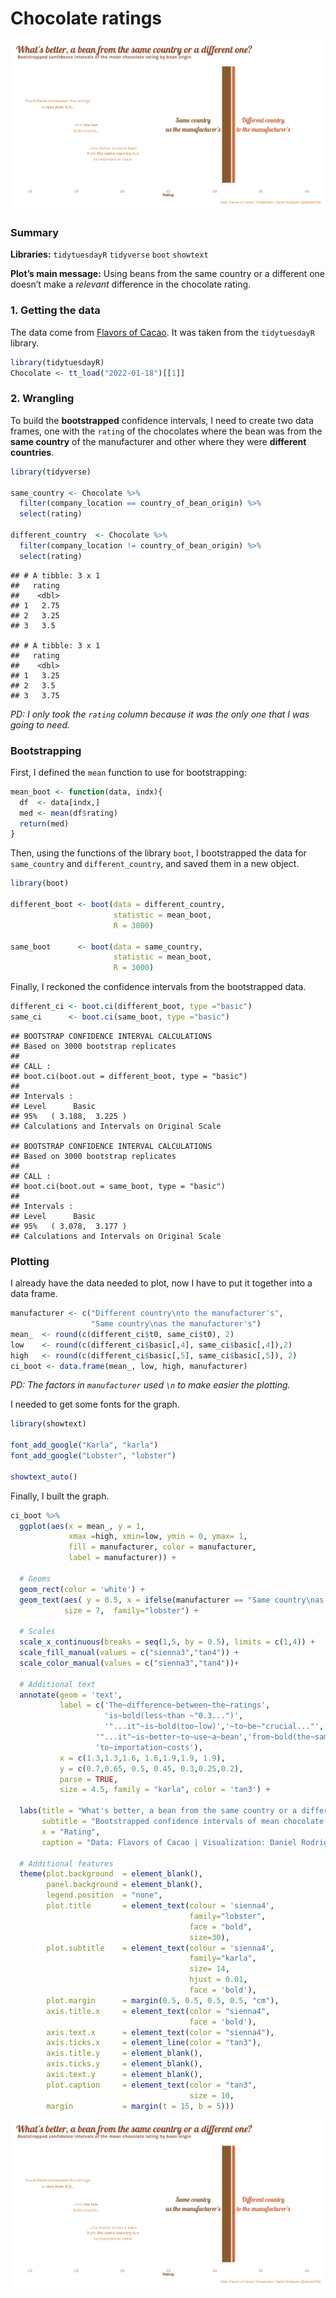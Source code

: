 Chocolate ratings
================
![](Chocolates.png)<!-- -->

### Summary
**Libraries:** `tidytuesdayR` `tidyverse` `boot` `showtext`

**Plot’s main message:** Using beans from the same country or a different one doesn’t make a
*relevant* difference in the chocolate rating.


### 1. Getting the data

The data come from [Flavors of
Cacao](http://flavorsofcacao.com/chocolate_database.html). It was taken
from the `tidytuesdayR` library.

``` r
library(tidytuesdayR)
Chocolate <- tt_load("2022-01-18")[[1]]
```

### 2. Wrangling

To build the **bootstrapped** confidence intervals, I need to create two
data frames, one with the `rating` of the chocolates where the bean was
from the **same country** of the manufacturer and other where they were
**different countries**.

``` r
library(tidyverse)

same_country <- Chocolate %>% 
  filter(company_location == country_of_bean_origin) %>%
  select(rating)

different_country  <- Chocolate %>% 
  filter(company_location != country_of_bean_origin) %>%
  select(rating)
```

    ## # A tibble: 3 x 1
    ##   rating
    ##    <dbl>
    ## 1   2.75
    ## 2   3.25
    ## 3   3.5

    ## # A tibble: 3 x 1
    ##   rating
    ##    <dbl>
    ## 1   3.25
    ## 2   3.5 
    ## 3   3.75

*PD: I only took the `rating` column because it was the only one that I
was going to need.*

### Bootstrapping

First, I defined the `mean` function to use for bootstrapping:

``` r
mean_boot <- function(data, indx){
  df  <- data[indx,]
  med <- mean(df$rating)
  return(med)
}
```

Then, using the functions of the library `boot`, I bootstrapped the data
for `same_country` and `different_country`, and saved them in a new
object.

``` r
library(boot)

different_boot <- boot(data = different_country, 
                       statistic = mean_boot, 
                       R = 3000)

same_boot      <- boot(data = same_country, 
                       statistic = mean_boot, 
                       R = 3000)
```

Finally, I reckoned the confidence intervals from the bootstrapped data.

``` r
different_ci <- boot.ci(different_boot, type ="basic")
same_ci      <- boot.ci(same_boot, type ="basic")
```

    ## BOOTSTRAP CONFIDENCE INTERVAL CALCULATIONS
    ## Based on 3000 bootstrap replicates
    ## 
    ## CALL : 
    ## boot.ci(boot.out = different_boot, type = "basic")
    ## 
    ## Intervals : 
    ## Level      Basic         
    ## 95%   ( 3.188,  3.225 )  
    ## Calculations and Intervals on Original Scale

    ## BOOTSTRAP CONFIDENCE INTERVAL CALCULATIONS
    ## Based on 3000 bootstrap replicates
    ## 
    ## CALL : 
    ## boot.ci(boot.out = same_boot, type = "basic")
    ## 
    ## Intervals : 
    ## Level      Basic         
    ## 95%   ( 3.078,  3.177 )  
    ## Calculations and Intervals on Original Scale

### Plotting

I already have the data needed to plot, now I have to put it together
into a data frame.

``` r
manufacturer <- c("Different country\nto the manufacturer's",
                  "Same country\nas the manufacturer's")
mean_  <- round(c(different_ci$t0, same_ci$t0), 2)  
low    <- round(c(different_ci$basic[,4], same_ci$basic[,4]),2)
high   <- round(c(different_ci$basic[,5], same_ci$basic[,5]), 2)
ci_boot <- data.frame(mean_, low, high, manufacturer)
```

*PD: The factors in `manufacturer` used `\n` to make easier the
plotting.*

I needed to get some fonts for the graph.

``` r
library(showtext)

font_add_google("Karla", "karla")
font_add_google("Lobster", "lobster")

showtext_auto() 
```

Finally, I built the graph.

``` r
ci_boot %>%
  ggplot(aes(x = mean_, y = 1, 
             xmax =high, xmin=low, ymin = 0, ymax= 1,
             fill = manufacturer, color = manufacturer,
             label = manufacturer)) +
  
  # Geoms
  geom_rect(color = 'white') +
  geom_text(aes( y = 0.5, x = ifelse(manufacturer == "Same country\nas the manufacturer's", low - 0.32, low + 0.34)), 
            size = 7,  family="lobster") +  
  
  # Scales
  scale_x_continuous(breaks = seq(1,5, by = 0.5), limits = c(1,4)) +
  scale_fill_manual(values = c("sienna3","tan4")) +
  scale_color_manual(values = c("sienna3","tan4"))+
  
  # Additional text
  annotate(geom = 'text', 
           label = c('The~difference~between~the~ratings',
                     'is~bold(less~than ~"0.3...")', 
                     '"...it"~is~bold(too~low)','~to~be~"crucial..."',
                   '"...it"~is~better~to~use~a~bean','from~bold(the~same~country)~due',
                   'to~importation~costs'), 
           x = c(1.3,1.3,1.6, 1.6,1.9,1.9, 1.9), 
           y = c(0.7,0.65, 0.5, 0.45, 0.3,0.25,0.2), 
           parse = TRUE, 
           size = 4.5, family = "karla", color = 'tan3') +
  
  labs(title = "What's better, a bean from the same country or a different one?",
       subtitle = "Bootstrapped confidence intervals of mean chocolate rating by bean origin",
       x = "Rating",
       caption = "Data: Flavors of Cacao | Visualization: Daniel Rodriguez (@davidr9708)") +
  
  # Additional features
  theme(plot.background  = element_blank(),
        panel.background = element_blank(),
        legend.position  = "none",
        plot.title       = element_text(colour = 'sienna4', 
                                        family="lobster", 
                                        face = "bold", 
                                        size=30),
        plot.subtitle    = element_text(colour = 'sienna4', 
                                        family="karla", 
                                        size= 14, 
                                        hjust = 0.01, 
                                        face = 'bold'),
        plot.margin      = margin(0.5, 0.5, 0.5, 0.5, "cm"),
        axis.title.x     = element_text(color = "sienna4", 
                                        face = 'bold'),
        axis.text.x      = element_text(color = "sienna4"),
        axis.ticks.x     = element_line(color = "tan3"),
        axis.title.y     = element_blank(),
        axis.ticks.y     = element_blank(),
        axis.text.y      = element_blank(),
        plot.caption     = element_text(color = "tan3",
                                        size = 10,
        margin           = margin(t = 15, b = 5)))
```

![](Chocolates.png)<!-- -->
